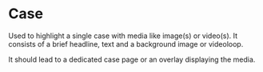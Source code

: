 # Case

Used to highlight a single case with media like image(s) or video(s). It consists of a brief headline, text and a background image or videoloop.

It should lead to a dedicated case page or an overlay displaying the media.
